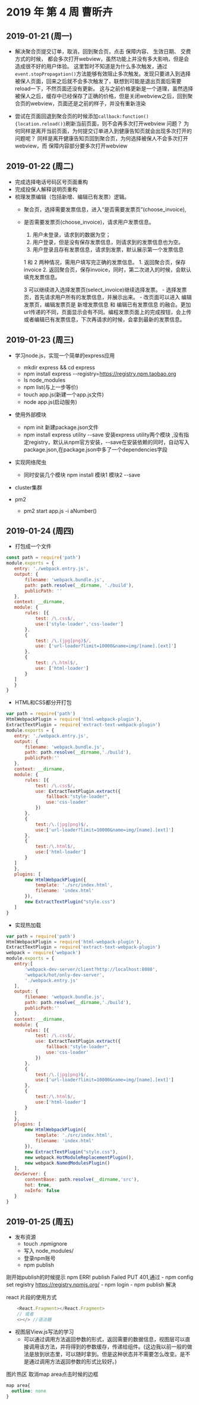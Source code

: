 # 2019 年 第 4 周 曹昕卉

## 2019-01-21 (周一)
- 解决聚合页提交订单，取消，回到聚合页，点击 保障内容、 生效日期、 交费方式的时候， 都会多次打开webview，虽然功能上并没有多大影响，但是会造成很不好的用户体验。 这里暂时不知道是为什么多次触发，通过`event.stopPropagation()`方法能够有效阻止多次触发。发现只要进入到选择被保人页面，回来之后就不会多次触发了，联想到可能是退出页面后需要reload一下，不然页面还没有更新。
    这与之前价格更新是一个道理，虽然选择被保人之后，缓存中已经保存了正确的价格，但是关闭webview之后，回到聚合页的webview，页面还是之前的样子，并没有重新渲染

- 尝试在页面回退到聚合页的时候添加`callback:function(){location.reload()}`刷新当前页面，则不会再多次打开webview
问题？ 为何同样是离开当前页面，为何提交订单进入到健康告知页就会出现多次打开的问题呢？
同样是离开健康告知页回到聚合页，为何选择被保人不会多次打开webview，而 保障内容部分要多次打开webview

## 2019-01-22 (周二)
- 完成选择电话号码区号页面重构
- 完成投保人解释说明页重构
- 梳理发票编辑（包括新增、编辑已有发票）逻辑。
    - 聚合页，选择需要发票信息，进入“是否需要发票页”(choose_invoice),
    - 是否需要发票页(choose_invoice)，请求用户发票信息。
        1. 用户未登录，请求到的数据为空；
        2. 用户登录，但是没有保存发票信息，则请求到的发票信息也为空。
        3. 用户登录且存有发票信息，请求到发票，默认展示第一个发票信息

        1 和 2 两种情况，需用户填写完正确的发票信息。
            1. 返回聚合页，保存invoice
            2. 返回聚合页，保存invoice，同时，第二次进入的时候，会默认填充发票信息。

        3 可以继续进入选择发票页(select_invoice)继续选择发票。
            - 选择发票页，首先请求用户所有的发票信息，并展示出来。
            - 改页面可以进入 编辑发票页，编辑发票页是 新增发票信息 和 编辑已有发票信息 的融合。更加url传递的不同，页面显示会有不同。编程发票页面上的完成按钮，会上传或者编辑已有发票信息，下次再请求的时候，会拿到最新的发票信息。 


## 2019-01-23 (周三)
- 学习node.js，实现一个简单的express应用
    - mkdir express && cd express
    - npm install express --registry=https://registry.npm.taobao.org
    - ls node_modules
    - npm list(与上一步等价)
    - touch app.js(新建一个app.js文件)
    - node app.js(启动服务)

- 使用外部模块
    - npm init 新建package.json文件
    - npm install express utility --save 安装express utility两个模块 ,没有指定registry，默认从npm官方安装，--save在安装依赖的同时，自动写入package.json,在package.json中多了一个dependencies字段

- 实现网络爬虫
    - 同时安装几个模块 npm install 模块1 模块2 --save
- cluster集群
- pm2 
    - pm2 start app.js -i aNumber()

## 2019-01-24 (周四)
 - 打包成一个文件
 ```javascript
const path = require('path')
module.exports = {
    entry: './webpack.entry.js',
    output: {
        filename: 'webpack.bundle.js',
        path: path.resolve(__dirname, './build'),
        publicPath: ''
    },
    context: __dirname,
    module: {
        rules: [{
            test: /\.css$/,
            use:['style-loader','css-loader']
        },
        {
            test: /\.(jpg|png)$/,
            use: ['url-loader?limit=10000&name=img/[name].[ext]']
        },
        {
            test: /\.html$/,
            use: ['html-loader']
        }
    ]
    }
}
 ```
 - HTML和CSS都分开打包
 ```javascript
 var path = require('path')
HtmlWebpackPlugin = require('html-webpack-plugin'),
ExtractTextPlugin = require('extract-text-webpack-plugin')
module.exports = {
    entry: './webpack.entry.js',
    output: {
        filename: 'webpack.bundle.js',
        path: path.resolve(__dirname,'./build'),
        publicPath:''
    },
    context: __dirname,
    module: {
        rules: [{
            test: /\.css$/,
            use: ExtractTextPlugin.extract({
                fallback:"style-loader",
                use:'css-loader'
            })
        },
        {
            test:/\.(jpg|png)$/,
            use:['url-loader?limit=10000&name=img/[name].[ext]']
        },
        {
            test:/\.html$/,
            use:['html-loader']
        }
    ]
    },
    plugins: [
        new HtmlWebpackPlugin({
            template: './src/index.html',
            filename: 'index.html'
        }),
        new ExtractTextPlugin("style.css")
    ]
}
 ```
 - 实现热加载
 ```javascript
 var path = require('path')
HtmlWebpackPlugin = require('html-webpack-plugin'),
ExtractTextPlugin = require('extract-text-webpack-plugin')
webpack = require('webpack')
module.exports = {
    entry:[
        'webpack-dev-server/client?http://localhost:8080',
        'webpack/hot/only-dev-server',
        './webpack.entry.js'
    ],
    output: {
        filename: 'webpack.bundle.js',
        path: path.resolve(__dirname,'./build'),
        publicPath:''
    },
    context: __dirname,
    module: {
        rules: [{
            test: /\.css$/,
            use: ExtractTextPlugin.extract({
                fallback:"style-loader",
                use:'css-loader'
            })
        },
        {
            test:/\.(jpg|png)$/,
            use:['url-loader?limit=10000&name=img/[name].[ext]']
        },
        {
            test:/\.html$/,
            use:['html-loader']
        }
    ]
    },
    plugins: [
        new HtmlWebpackPlugin({
            template: './src/index.html',
            filename: 'index.html'
        }),
        new ExtractTextPlugin("style.css"),
        new webpack.HotModuleReplacementPlugin(),
        new webpack.NamedModulesPlugin()
    ],
    devServer: {
        contentBase: path.resolve(__dirname,'src'),
        hot: true,
        noInfo: false
    }
}
 ```
## 2019-01-25 (周五)
- 发布资源
    - touch .npmignore
    - 写入 node_modules/
    - 登录npm账号
    - npm publish

刚开始publish的时候提示 npm ERR! publish Failed PUT 401,通过
    - npm config set registry https://registry.npmjs.org/
    - npm login 
    - npm publish 解决

react 片段的使用方式
```javascript
    <React.Fragment></React.Fragment>
    // 或者
    <></> //语法糖
```
- 视图层View.js写法的学习
    - 可以通过调用方法返回参数的形式，返回需要的数据信息，视图层可以直接调用该方法，并将得到的参数缓存，传递给组件。(这边我以前一般的做法是放到状态里，可以随时拿到。但是这种状态并不需要怎么改变。是不是通过调用方法返回参数的形式比较好。)


图片热区 取消map area点击时候的边框
```css
map area{
  outline: none
}
```